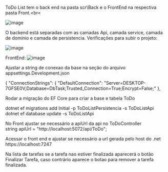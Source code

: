 ToDo List tem o back end na pasta scr\Back e o FrontEnd na respectiva pasta Front.<br<

![image](https://github.com/user-attachments/assets/52e441f6-f8bb-4876-8f8a-84fdb3a6791d)



O backend está separadas com as camadas Api, camada service, camada de domínio e camada de persistencia.
Verificações para subir o projeto:

![image](https://github.com/user-attachments/assets/7ef427a5-cd00-4a0b-ba22-1949352c36b3) <br>


FrontEnd:
![image](https://github.com/user-attachments/assets/7f285d40-4b50-4892-b33d-cc4c035dd7e0)


Ajustar a string de conexao da base na seção do arquivo appsettings.Development.json

{
  "ConnectionStrings": {
  "DefaultConnection": "Server=DESKTOP-7GFSE0V;Database=DbTask;Trusted_Connection=True;Encrypt=False;"
},

Rodar a migração do EF Core para criar a base e tabela ToDo

dotnet ef migrations add Initial -p ToDoListPersistencia -s ToDoListApi<br>
dotnet ef database update -s ToDoListApi

No Front ajustar se necessário a apiUrl da api no ToDoController  
  string apiUrl = "http://localhost:5072/api/ToDo";

Acessar o front end e ajustar se necessário a url gerada pelo host do .net
  https://localhost:7247

Na lista de tarefas se a tarefa nao estiver finalizada aparecerá o botão Finalizar Tarefa, caso contrário aparece o botao para 
remover a tarefa finalizada.


